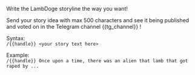 Write the LambDoge storyline the way you want!  

Send your story idea with max 500 characters and see it being published and voted on in the Telegram channel {{tg_channel}} !

Syntax:  
`/{{handle}} <your story text here>`  

Example:  
`/{{handle}} Once upon a time, there was an alien that lamb that got raped by ...`